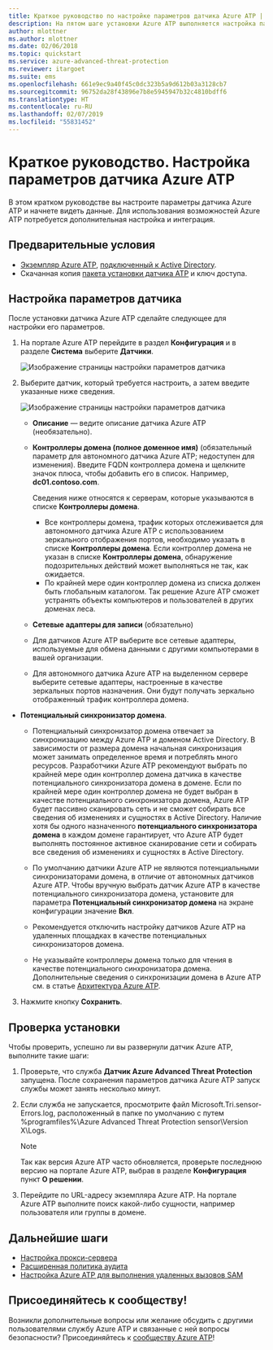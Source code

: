 ```yaml
---
title: Краткое руководство по настройке параметров датчика Azure ATP | Документация Майкрософт
description: На пятом шаге установки Azure ATP выполняется настройка параметров для автономного датчика Azure ATP.
author: mlottner
ms.author: mlottner
ms.date: 02/06/2018
ms.topic: quickstart
ms.service: azure-advanced-threat-protection
ms.reviewer: itargoet
ms.suite: ems
ms.openlocfilehash: 661e9ec9a40f45c0dc323b5a9d612b03a3128cb7
ms.sourcegitcommit: 96752da28f43896e7b8e5945947b32c4810bdff6
ms.translationtype: HT
ms.contentlocale: ru-RU
ms.lasthandoff: 02/07/2019
ms.locfileid: "55831452"
---
```

# <a name="quickstart-configure-azure-atp-sensor-settings"></a>Краткое руководство. Настройка параметров датчика Azure ATP

В этом кратком руководстве вы настроите параметры датчика Azure ATP и начнете видеть данные. Для использования возможностей Azure ATP потребуется дополнительная настройка и интеграция.  

## <a name="prerequisites"></a>Предварительные условия

- [Экземпляр Azure ATP](install-atp-step1.md), [подключенный к Active Directory](install-atp-step2.md).
- Скачанная копия [пакета установки датчика ATP](install-atp-step3.md) и ключ доступа.

## <a name="configure-sensor-settings"></a>Настройка параметров датчика

После установки датчика Azure ATP сделайте следующее для настройки его параметров.

1.  На портале Azure ATP перейдите в раздел **Конфигурация** и в разделе **Система** выберите **Датчики**.
   
    ![Изображение страницы настройки параметров датчика](media/atp-sensor-config.png)


2. Выберите датчик, который требуется настроить, а затем введите указанные ниже сведения.

   ![Изображение страницы настройки параметров датчика](media/atp-sensor-config-2.png)

   - **Описание** — ведите описание датчика Azure ATP (необязательно).
   - **Контроллеры домена (полное доменное имя)** (обязательный параметр для автономного датчика Azure ATP; недоступен для изменения). Введите FQDN контроллера домена и щелкните значок плюса, чтобы добавить его в список. Например, **dc01.contoso.com**.

     Сведения ниже относятся к серверам, которые указываются в списке **Контроллеры домена**.
     - Все контроллеры домена, трафик которых отслеживается для автономного датчика Azure ATP с использованием зеркального отображения портов, необходимо указать в списке **Контроллеры домена**. Если контроллер домена не указан в списке **Контроллеры домена**, обнаружение подозрительных действий может выполняться не так, как ожидается.
     - По крайней мере один контроллер домена из списка должен быть глобальным каталогом. Так решение Azure ATP сможет устранять объекты компьютеров и пользователей в других доменах леса.

   - **Сетевые адаптеры для записи** (обязательно)
   
    - Для датчиков Azure ATP выберите все сетевые адаптеры, используемые для обмена данными с другими компьютерами в вашей организации.
    - Для автономного датчика Azure ATP на выделенном сервере выберите сетевые адаптеры, настроенные в качестве зеркальных портов назначения. Они будут получать зеркально отображенный трафик контроллера домена.

  - **Потенциальный синхронизатор домена**. 
    
    - Потенциальный синхронизатор домена отвечает за синхронизацию между Azure ATP и доменом Active Directory. В зависимости от размера домена начальная синхронизация может занимать определенное время и потреблять много ресурсов. Разработчики Azure ATP рекомендуют выбрать по крайней мере один контроллер домена датчика в качестве потенциального синхронизатора домена в домене. Если по крайней мере один контроллер домена не будет выбран в качестве потенциального синхронизатора домена, Azure ATP будет пассивно сканировать сеть и не сможет собирать все сведения об изменениях и сущностях в Active Directory. Наличие хотя бы одного назначенного **потенциального синхронизатора домена** в каждом домене гарантирует, что Azure ATP будет выполнять постоянное активное сканирование сети и собирать все сведения об изменениях и сущностях в Active Directory.
  
    - По умолчанию датчики Azure ATP не являются потенциальными синхронизаторами домена, в отличие от автономных датчиков Azure ATP. Чтобы вручную выбрать датчик Azure ATP в качестве потенциального синхронизатора домена, установите для параметра **Потенциальный синхронизатор домена** на экране конфигурации значение **Вкл**.
        
    - Рекомендуется отключить настройку датчиков Azure ATP на удаленных площадках в качестве потенциальных синхронизаторов домена.
   
    - Не указывайте контроллеры домена только для чтения в качестве потенциального синхронизатора домена. Дополнительные сведения о синхронизации домена в Azure ATP см. в статье [Архитектура Azure ATP](atp-architecture.md#azure-atp-sensor-features).
  
3. Нажмите кнопку **Сохранить**.


## <a name="validate-installations"></a>Проверка установки
Чтобы проверить, успешно ли вы развернули датчик Azure ATP, выполните такие шаги:

1. Проверьте, что служба **Датчик Azure Advanced Threat Protection** запущена. После сохранения параметров датчика Azure ATP запуск службы может занять несколько минут.

2. Если служба не запускается, просмотрите файл Microsoft.Tri.sensor-Errors.log, расположенный в папке по умолчанию с путем %programfiles%\Azure Advanced Threat Protection sensor\Version X\Logs.
 
   >[!NOTE]
   > Так как версия Azure ATP часто обновляется, проверьте последнюю версию на портале Azure ATP, выбрав в разделе **Конфигурация** пункт **О решении**. 

3. Перейдите по URL-адресу экземпляра Azure ATP. На портале Azure ATP выполните поиск какой-либо сущности, например пользователя или группы в домене.

## <a name="next-steps"></a>Дальнейшие шаги

- [Настройка прокси-сервера](configure-proxy.md)
- [Расширенная политика аудита](atp-advanced-audit-policy.md)
- [Настройка Azure ATP для выполнения удаленных вызовов SAM](install-atp-step8-samr.md)


## <a name="join-the-community"></a>Присоединяйтесь к сообществу!

Возникли дополнительные вопросы или желание обсудить с другими пользователями службу Azure ATP и связанные с ней вопросы безопасности? Присоединяйтесь к [сообществу Azure ATP](https://aka.ms/azureatpcommunity)!

